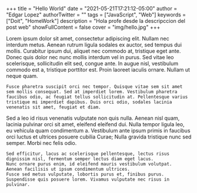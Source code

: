 +++
title = "Hello World"
date = "2021-05-21T17:21:12-05:00"
author = "Edgar Lopez"
authorTwitter = "" 
tags = ["JavaScript", "Web"]
keywords = ["Doit", "HomeWork"]
description = "Hola profe desde la descripccion del post web" 
showFullContent = false
cover = "img/hello.jpg"
+++

Lorem ipsum dolor sit amet, consectetur adipiscing elit. Nullam nec interdum metus. Aenean rutrum ligula sodales ex auctor, sed tempus dui mollis. Curabitur ipsum dui, aliquet nec commodo at, tristique eget ante. Donec quis dolor nec nunc mollis interdum vel in purus. Sed vitae leo scelerisque, sollicitudin elit sed, congue ante. In augue nisl, vestibulum commodo est a, tristique porttitor est. Proin laoreet iaculis ornare. Nullam ut neque quam.

    Fusce pharetra suscipit orci nec tempor. Quisque vitae sem sit amet sem mollis consequat. Sed at imperdiet lorem. Vestibulum pharetra faucibus odio, ac feugiat tellus sollicitudin at. Pellentesque varius tristique mi imperdiet dapibus. Duis orci odio, sodales lacinia venenatis sit amet, feugiat et diam.

Sed a leo id risus venenatis vulputate non quis nulla. Aenean nisl quam, lacinia pulvinar orci sit amet, eleifend eleifend dui. Nulla tempor ligula leo, eu vehicula quam condimentum a. Vestibulum ante ipsum primis in faucibus orci luctus et ultrices posuere cubilia Curae; Nulla gravida tristique nunc sed semper. Morbi nec felis odio.

    Sed efficitur, lacus ac scelerisque pellentesque, lectus risus dignissim nisl, fermentum semper lectus diam eget lacus.
    Nunc ornare purus enim, id eleifend mauris vestibulum volutpat.
    Aenean facilisis ut ipsum condimentum ultrices.
    Fusce sed metus vulputate, lobortis purus et, finibus purus. Suspendisse quis posuere lorem. Vivamus vulputate nec risus in pulvinar.

